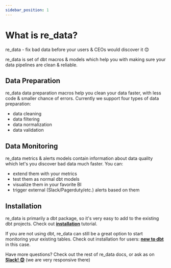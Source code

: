 ```yaml
---
sidebar_position: 1
---
```


# What is re_data?

re_data - fix bad data before your users & CEOs would discover it 😊

re_data is set of dbt macros & models which help you with making 
sure your data pipelines are clean & reliable.

## Data Preparation

re_data data preparation macros help you clean your data faster, with less code & smaller chance of errors.
Currently we support four types of data preparation:

- data cleaning
- data filtering
- data normalization
- data validation

## Data Monitoring

re_data metrics & alerts models contain information about data quality which let's you discover bad data much faster. You can:
 - extend them with your metrics
 - test them as normal dbt models
 - visualize them in your favorite BI
 - trigger external (Slack/Pagerduty/etc.) alerts based on them

## Installation

re_data is primarily a dbt package, so it's very easy to add to the existing dbt projects. Check out **[installation](/docs/getting_started/installation/for_dbt_users)** tutorial.

If you are not using dbt, re_data can still be a great option to start monitoring your existing tables. Check out installation for users: **[new to dbt](/docs/getting_started/installation/new_to_dbt)** in this case.

Have more questions? Check out the rest of re_data docs, or ask as on **[Slack! 😊](https://join.slack.com/t/re-data/shared_invite/zt-vkauq1y8-tL4R4_H5nZoVvyXyy0hdug)** (we are very responsive there)
